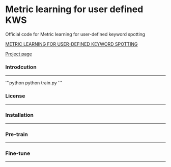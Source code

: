 # Metric learning for user defined KWS
Official code for Metric learning for user-defined keyword spotting

[METRIC LEARNING FOR USER-DEFINED KEYWORD SPOTTING](https://arxiv.org/pdf/2211.00439.pdf)

[Project page](https://mm.kaist.ac.kr/projects/kws/)

### Introdcution
---
'''python
python train.py
'''

### License
---

### Installation
---

### Pre-train
---

### Fine-tune
---
